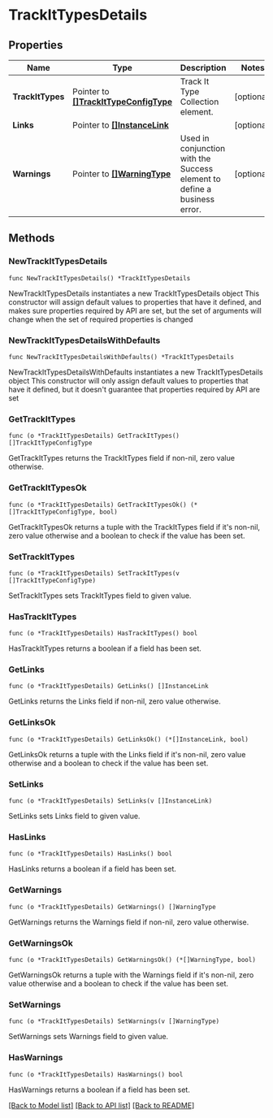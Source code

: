 # TrackItTypesDetails

## Properties

Name | Type | Description | Notes
------------ | ------------- | ------------- | -------------
**TrackItTypes** | Pointer to [**[]TrackItTypeConfigType**](TrackItTypeConfigType.md) | Track It Type Collection element. | [optional] 
**Links** | Pointer to [**[]InstanceLink**](InstanceLink.md) |  | [optional] 
**Warnings** | Pointer to [**[]WarningType**](WarningType.md) | Used in conjunction with the Success element to define a business error. | [optional] 

## Methods

### NewTrackItTypesDetails

`func NewTrackItTypesDetails() *TrackItTypesDetails`

NewTrackItTypesDetails instantiates a new TrackItTypesDetails object
This constructor will assign default values to properties that have it defined,
and makes sure properties required by API are set, but the set of arguments
will change when the set of required properties is changed

### NewTrackItTypesDetailsWithDefaults

`func NewTrackItTypesDetailsWithDefaults() *TrackItTypesDetails`

NewTrackItTypesDetailsWithDefaults instantiates a new TrackItTypesDetails object
This constructor will only assign default values to properties that have it defined,
but it doesn't guarantee that properties required by API are set

### GetTrackItTypes

`func (o *TrackItTypesDetails) GetTrackItTypes() []TrackItTypeConfigType`

GetTrackItTypes returns the TrackItTypes field if non-nil, zero value otherwise.

### GetTrackItTypesOk

`func (o *TrackItTypesDetails) GetTrackItTypesOk() (*[]TrackItTypeConfigType, bool)`

GetTrackItTypesOk returns a tuple with the TrackItTypes field if it's non-nil, zero value otherwise
and a boolean to check if the value has been set.

### SetTrackItTypes

`func (o *TrackItTypesDetails) SetTrackItTypes(v []TrackItTypeConfigType)`

SetTrackItTypes sets TrackItTypes field to given value.

### HasTrackItTypes

`func (o *TrackItTypesDetails) HasTrackItTypes() bool`

HasTrackItTypes returns a boolean if a field has been set.

### GetLinks

`func (o *TrackItTypesDetails) GetLinks() []InstanceLink`

GetLinks returns the Links field if non-nil, zero value otherwise.

### GetLinksOk

`func (o *TrackItTypesDetails) GetLinksOk() (*[]InstanceLink, bool)`

GetLinksOk returns a tuple with the Links field if it's non-nil, zero value otherwise
and a boolean to check if the value has been set.

### SetLinks

`func (o *TrackItTypesDetails) SetLinks(v []InstanceLink)`

SetLinks sets Links field to given value.

### HasLinks

`func (o *TrackItTypesDetails) HasLinks() bool`

HasLinks returns a boolean if a field has been set.

### GetWarnings

`func (o *TrackItTypesDetails) GetWarnings() []WarningType`

GetWarnings returns the Warnings field if non-nil, zero value otherwise.

### GetWarningsOk

`func (o *TrackItTypesDetails) GetWarningsOk() (*[]WarningType, bool)`

GetWarningsOk returns a tuple with the Warnings field if it's non-nil, zero value otherwise
and a boolean to check if the value has been set.

### SetWarnings

`func (o *TrackItTypesDetails) SetWarnings(v []WarningType)`

SetWarnings sets Warnings field to given value.

### HasWarnings

`func (o *TrackItTypesDetails) HasWarnings() bool`

HasWarnings returns a boolean if a field has been set.


[[Back to Model list]](../README.md#documentation-for-models) [[Back to API list]](../README.md#documentation-for-api-endpoints) [[Back to README]](../README.md)


